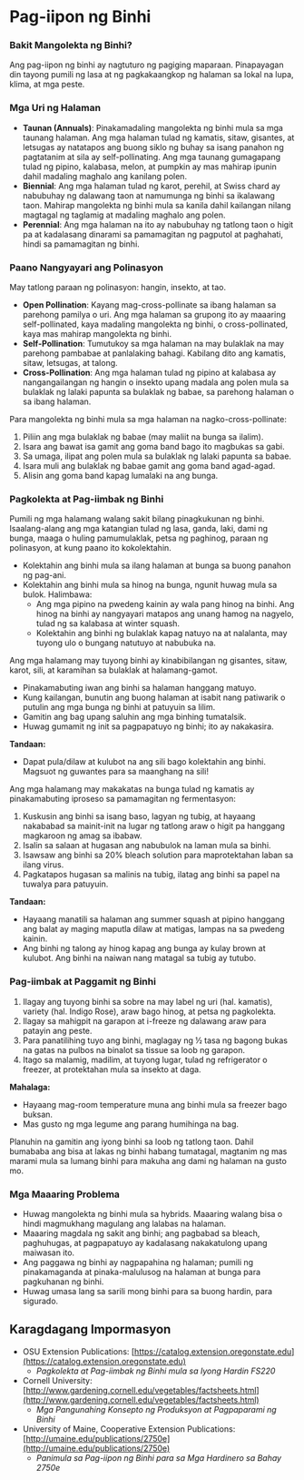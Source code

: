 # Pag-iipon ng Binhi

### Bakit Mangolekta ng Binhi?
Ang pag-iipon ng binhi ay nagtuturo ng pagiging maparaan. Pinapayagan din tayong pumili ng lasa at ng pagkakaangkop ng halaman sa lokal na lupa, klima, at mga peste.

### Mga Uri ng Halaman

- **Taunan (Annuals)**: Pinakamadaling mangolekta ng binhi mula sa mga taunang halaman. Ang mga halaman tulad ng kamatis, sitaw, gisantes, at letsugas ay natatapos ang buong siklo ng buhay sa isang panahon ng pagtatanim at sila ay self-pollinating. Ang mga taunang gumagapang tulad ng pipino, kalabasa, melon, at pumpkin ay mas mahirap ipunin dahil madaling maghalo ang kanilang polen.
- **Biennial**: Ang mga halaman tulad ng karot, perehil, at Swiss chard ay nabubuhay ng dalawang taon at namumunga ng binhi sa ikalawang taon. Mahirap mangolekta ng binhi mula sa kanila dahil kailangan nilang magtagal ng taglamig at madaling maghalo ang polen.
- **Perennial**: Ang mga halaman na ito ay nabubuhay ng tatlong taon o higit pa at kadalasang dinarami sa pamamagitan ng pagputol at paghahati, hindi sa pamamagitan ng binhi.

### Paano Nangyayari ang Polinasyon

May tatlong paraan ng polinasyon: hangin, insekto, at tao.

- **Open Pollination**: Kayang mag-cross-pollinate sa ibang halaman sa parehong pamilya o uri. Ang mga halaman sa grupong ito ay maaaring self-pollinated, kaya madaling mangolekta ng binhi, o cross-pollinated, kaya mas mahirap mangolekta ng binhi.
- **Self-Pollination**: Tumutukoy sa mga halaman na may bulaklak na may parehong pambabae at panlalaking bahagi. Kabilang dito ang kamatis, sitaw, letsugas, at talong.
- **Cross-Pollination**: Ang mga halaman tulad ng pipino at kalabasa ay nangangailangan ng hangin o insekto upang madala ang polen mula sa bulaklak ng lalaki papunta sa bulaklak ng babae, sa parehong halaman o sa ibang halaman.


Para mangolekta ng binhi mula sa mga halaman na nagko-cross-pollinate:

1. Piliin ang mga bulaklak ng babae (may maliit na bunga sa ilalim).
2. Isara ang bawat isa gamit ang goma band bago ito magbukas sa gabi.
3. Sa umaga, ilipat ang polen mula sa bulaklak ng lalaki papunta sa babae.
4. Isara muli ang bulaklak ng babae gamit ang goma band agad-agad.
5. Alisin ang goma band kapag lumalaki na ang bunga.

### Pagkolekta at Pag-iimbak ng Binhi

Pumili ng mga halamang walang sakit bilang pinagkukunan ng binhi. Isaalang-alang ang mga katangian tulad ng lasa, ganda, laki, dami ng bunga, maaga o huling pamumulaklak, petsa ng paghinog, paraan ng polinasyon, at kung paano ito kokolektahin.

- Kolektahin ang binhi mula sa ilang halaman at bunga sa buong panahon ng pag-ani.
- Kolektahin ang binhi mula sa hinog na bunga, ngunit huwag mula sa bulok. Halimbawa:
  - Ang mga pipino na pwedeng kainin ay wala pang hinog na binhi. Ang hinog na binhi ay nangyayari matapos ang unang hamog na nagyelo, tulad ng sa kalabasa at winter squash.
  - Kolektahin ang binhi ng bulaklak kapag natuyo na at nalalanta, may tuyong ulo o bungang natutuyo at nabubuka na.


Ang mga halamang may tuyong binhi ay kinabibilangan ng gisantes, sitaw, karot, sili, at karamihan sa bulaklak at halamang-gamot.

- Pinakamabuting iwan ang binhi sa halaman hanggang matuyo.
- Kung kailangan, bunutin ang buong halaman at isabit nang patiwarik o putulin ang mga bunga ng binhi at patuyuin sa lilim.
- Gamitin ang bag upang saluhin ang mga binhing tumatalsik.
- Huwag gumamit ng init sa pagpapatuyo ng binhi; ito ay nakakasira.

**Tandaan:**  
- Dapat pula/dilaw at kulubot na ang sili bago kolektahin ang binhi. Magsuot ng guwantes para sa maanghang na sili!


Ang mga halamang may makakatas na bunga tulad ng kamatis ay pinakamabuting iproseso sa pamamagitan ng fermentasyon:

1. Kuskusin ang binhi sa isang baso, lagyan ng tubig, at hayaang nakababad sa mainit-init na lugar ng tatlong araw o higit pa hanggang magkaroon ng amag sa ibabaw.
2. Isalin sa salaan at hugasan ang nabubulok na laman mula sa binhi.
3. Isawsaw ang binhi sa 20% bleach solution para maprotektahan laban sa ilang virus.
4. Pagkatapos hugasan sa malinis na tubig, ilatag ang binhi sa papel na tuwalya para patuyuin.

**Tandaan:**  
- Hayaang manatili sa halaman ang summer squash at pipino hanggang ang balat ay maging maputla dilaw at matigas, lampas na sa pwedeng kainin.
- Ang binhi ng talong ay hinog kapag ang bunga ay kulay brown at kulubot. Ang binhi na naiwan nang matagal sa tubig ay tutubo.

### Pag-iimbak at Paggamit ng Binhi

1. Ilagay ang tuyong binhi sa sobre na may label ng uri (hal. kamatis), variety (hal. Indigo Rose), araw bago hinog, at petsa ng pagkolekta.
2. Ilagay sa mahigpit na garapon at i-freeze ng dalawang araw para patayin ang peste.
3. Para panatilihing tuyo ang binhi, maglagay ng ½ tasa ng bagong bukas na gatas na pulbos na binalot sa tissue sa loob ng garapon.
4. Itago sa malamig, madilim, at tuyong lugar, tulad ng refrigerator o freezer, at protektahan mula sa insekto at daga.

**Mahalaga:**  
- Hayaang mag-room temperature muna ang binhi mula sa freezer bago buksan.
- Mas gusto ng mga legume ang parang humihinga na bag.

Planuhin na gamitin ang iyong binhi sa loob ng tatlong taon. Dahil bumababa ang bisa at lakas ng binhi habang tumatagal, magtanim ng mas marami mula sa lumang binhi para makuha ang dami ng halaman na gusto mo.

### Mga Maaaring Problema

- Huwag mangolekta ng binhi mula sa hybrids. Maaaring walang bisa o hindi magmukhang magulang ang lalabas na halaman.
- Maaaring magdala ng sakit ang binhi; ang pagbabad sa bleach, paghuhugas, at pagpapatuyo ay kadalasang nakakatulong upang maiwasan ito.
- Ang paggawa ng binhi ay nagpapahina ng halaman; pumili ng pinakamaganda at pinaka-malulusog na halaman at bunga para pagkuhanan ng binhi.
- Huwag umasa lang sa sarili mong binhi para sa buong hardin, para sigurado.

## Karagdagang Impormasyon

- OSU Extension Publications: [https://catalog.extension.oregonstate.edu](https://catalog.extension.oregonstate.edu)  
  - *Pagkolekta at Pag-iimbak ng Binhi mula sa Iyong Hardin FS220*
- Cornell University: [http://www.gardening.cornell.edu/vegetables/factsheets.html](http://www.gardening.cornell.edu/vegetables/factsheets.html)  
  - *Mga Pangunahing Konsepto ng Produksyon at Pagpaparami ng Binhi*
- University of Maine, Cooperative Extension Publications: [http://umaine.edu/publications/2750e](http://umaine.edu/publications/2750e)  
  - *Panimula sa Pag-iipon ng Binhi para sa Mga Hardinero sa Bahay 2750e*
